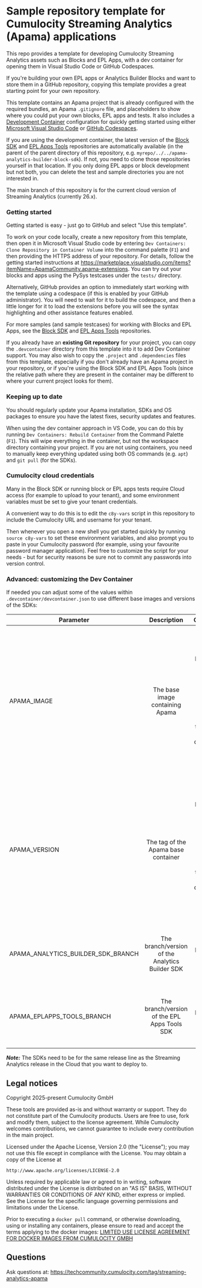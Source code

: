 # Sample repository template for Cumulocity Streaming Analytics (Apama) applications

This repo provides a template for developing Cumulocity Streaming Analytics assets such as Blocks and EPL Apps, with a dev container for opening them in Visual Studio Code or GitHub Codespaces. 

If you're building your own EPL apps or Analytics Builder Blocks and want to store them in a GitHub repository, copying this template provides a great starting point for your own repository. 

This template contains an Apama project that is already configured with the required bundles, an Apama `.gitignore` file, and placeholders to show where you could put your own blocks, EPL apps and tests. It also includes a [Development Container](https://containers.dev/overview) configuration for quickly getting started using either [Microsoft Visual Studio Code](https://code.visualstudio.com/docs/devcontainers/containers) or [GitHub Codespaces](https://github.com/features/codespaces). 

If you are using the development container, the latest version of the [Block SDK](https://github.com/Cumulocity-IoT/apama-analytics-builder-block-sdk) and [EPL Apps Tools](https://github.com/Cumulocity-IoT/apama-eplapps-tools) repositories are automatically available (in the parent of the parent directory of this repository, e.g. `myrepo/../../apama-analytics-builder-block-sdk`). If not, you need to clone those repositories yourself in that location. If you only doing EPL apps or block development but not both, you can delete the test and sample directories you are not interested in. 

The main branch of this repository is for the current cloud version of Streaming Analytics (currently 26.x).

### Getting started

Getting started is easy - just go to GitHub and select "Use this template". 

To work on your code locally, create a new repository from this template, then open it in Microsoft Visual Studio code by entering `Dev Containers: Clone Repository in Container Volume` into the command palette (`F1`) and then providing the HTTPS address of your repository. For details, follow the getting started instructions at https://marketplace.visualstudio.com/items?itemName=ApamaCommunity.apama-extensions. You can try out your blocks and apps using the PySys testcases under the `tests/` directory.

Alternatively, GitHub provides an option to immediately start working with the template using a codespace (if this is enabled by your GitHub administrator). You will need to wait for it to build the codespace, and then a little longer for it to load the extensions before you will see the syntax highlighting and other assistance features enabled. 

For more samples (and sample testcases) for working with Blocks and EPL Apps, see the [Block SDK](https://github.com/Cumulocity-IoT/apama-analytics-builder-block-sdk) and [EPL Apps Tools](https://github.com/Cumulocity-IoT/apama-eplapps-tools) repositories.

If you already have an **existing Git repository** for your project, you can copy the `.devcontainer` directory from this template into it to add Dev Container support. You may also wish to copy the `.project` and `.dependencies` files from this template, especially if you don't already have an Apama project in your repository, or if you're using the Block SDK and EPL Apps Tools (since the relative path where they are present in the container may be different to where your current project looks for them). 

### Keeping up to date

You should regularly update your Apama installation, SDKs and OS packages to ensure you have the latest fixes, security updates and features. 

When using the dev container approach in VS Code, you can do this by running `Dev Containers: Rebuild Container` from the Command Palette (`F1`). This will wipe everything in the container, but not the workspace directory containing your project. If you are not using containers, you need to manually keep everything updated using both OS commands (e.g. `apt`) and `git pull` (for the SDKs). 

### Cumulocity cloud credentials
Many in the Block SDK or running block or EPL apps tests require Cloud access (for example to upload to your tenant), and some environment variables must be set to give your tenant credentials. 

A convenient way to do this is to edit the `c8y-vars` script in this repository to include the Cumulocity URL and username for your tenant. 

Then whenever you open a new shell you get started quickly by running `source c8y-vars` to set these environment variables, and also prompt you to paste in your Cumulocity password (for example, using your favourite password manager application). Feel free to customize the script for your needs - but for security reasons be sure not to commit any passwords into version control. 

### Advanced: customizing the Dev Container
If needed you can adjust some of the values within `.devcontainer/devcontainer.json` to use different base images and versions of the SDKs:

| Parameter                             | Description                                               | Comments                                      |
| -------------                         |:-------------:                                            | -----:                                        |
| APAMA_IMAGE                           | The base image containing Apama                           | The default is `apama-builder`. Please see [Amazon ECR](https://gallery.ecr.aws/apama) for available images. Note: the Dockerfile on this version of the branch is only compatible with Debian-based images. | 
| APAMA_VERSION                         | The tag of the Apama base container                       | The default is `latest`. Please see [Amazon ECR](https://gallery.ecr.aws/apama/apama-builder) for available versions. Note: the Dockerfile on this version of the branch is only compatible with Debian-based images.  |
| APAMA_ANALYTICS_BUILDER_SDK_BRANCH    | The branch/version of the Analytics Builder SDK           | The default is `main`. Please see [Github](https://github.com/Cumulocity-IoT/apama-analytics-builder-block-sdk) for the available branches  |
| APAMA_EPLAPPS_TOOLS_BRANCH            | The branch/version of the EPL Apps Tools SDK              | The default is `main`. Please see [Github](https://github.com/Cumulocity-IoT/apama-eplapps-tools) for the available branches  |

__*Note:*__ The SDKs need to be for the same release line as the Streaming Analytics release in the Cloud that you want to deploy to. 

## Legal notices
Copyright 2025-present Cumulocity GmbH

These tools are provided as-is and without warranty or support. They do not constitute part of the Cumulocity products. Users are free to use, fork and modify them, subject to the license agreement. While Cumulocity welcomes contributions, we cannot guarantee to include every contribution in the main project.

Licensed under the Apache License, Version 2.0 (the "License");
you may not use this file except in compliance with the License.
You may obtain a copy of the License at

    http://www.apache.org/licenses/LICENSE-2.0

Unless required by applicable law or agreed to in writing, software
distributed under the License is distributed on an "AS IS" BASIS,
WITHOUT WARRANTIES OR CONDITIONS OF ANY KIND, either express or implied.
See the License for the specific language governing permissions and
limitations under the License.

Prior to executing a `docker pull` command, or otherwise downloading, using or installing any containers, please ensure to read and accept the terms applying to the docker images: [LIMITED USE LICENSE AGREEMENT FOR DOCKER IMAGES FROM CUMULOCITY GMBH](https://cumulocity.com/docs/legal-notices/limited-use-license-for-docker/)

## Questions
Ask questions at: https://techcommunity.cumulocity.com/tag/streaming-analytics-apama
